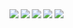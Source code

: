 <img src="https://github.com/GarimaJaiswal12/Polling-App/assets/122000586/515d8e72-b511-417c-8ffd-558e73f328a4">
<img src="https://github.com/GarimaJaiswal12/Polling-App/assets/122000586/c34be070-9643-401e-9898-ded1ec03f343">
<img src="https://github.com/GarimaJaiswal12/Polling-App/assets/122000586/98a2106a-0262-4917-8ab1-623c26ba0e0a">
<img src="https://github.com/GarimaJaiswal12/Polling-App/assets/122000586/d27e1466-e9bc-426b-ac80-a39b9e3a3522">
<img src="https://github.com/GarimaJaiswal12/Polling-App/assets/122000586/0c3d0acd-8d07-4869-a3c1-c6dc4d905fa7">


